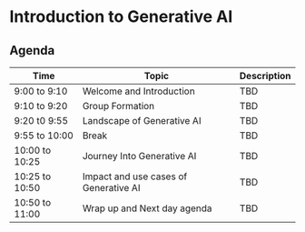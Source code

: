 # Introduction to Generative AI

## Agenda

|  Time | Topic | Description |
| -------- | -------- | -------- |
| 9:00 to 9:10 | Welcome and Introduction | TBD |
| 9:10 to 9:20 | Group Formation | TBD |
| 9:20 t0 9:55 | Landscape of Generative AI | TBD |
| 9:55 to 10:00 | Break | TBD |
| 10:00 to 10:25 | Journey Into Generative AI | TBD |
| 10:25 to 10:50 | Impact and use cases of Generative AI | TBD |
| 10:50 to 11:00 | Wrap up and Next day agenda | TBD |
